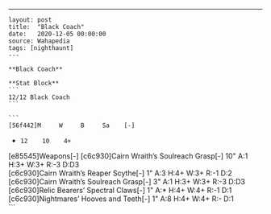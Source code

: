 ---
    layout: post
    title:  "Black Coach"
    date:   2020-12-05 00:00:00
    source: Wahapedia
    tags: [nighthaunt]
    ---
    
    **Black Coach**
    
    **Stat Block**
    ```
    12/12 Black Coach
    ```
    
    ```
    [56f442]M     W     B     Sa    [-]
*     12    10    4+    
[e85545]Weapons[-]
[c6c930]Cairn Wraith’s Soulreach Grasp[-]
10"    A:1    H:3+   W:3+   R:-3   D:D3  
[c6c930]Cairn Wraith’s Reaper Scythe[-]
1"     A:3    H:4+   W:3+   R:-1   D:2   
[c6c930]Cairn Wraith’s Soulreach Grasp[-]
3"     A:1    H:3+   W:3+   R:-3   D:D3  
[c6c930]Relic Bearers’ Spectral Claws[-]
1"     A:*    H:4+   W:4+   R:-1   D:1   
[c6c930]Nightmares’ Hooves and Teeth[-]
1"     A:8    H:4+   W:4+   R:-    D:1   
    ```
    
    
    